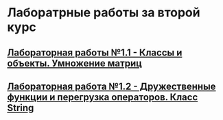 # Лаборатрные работы за второй курс

## [Лабораторная работы №1.1 - Классы и объекты. Умножение матриц]()
## [Лабораторная работа №1.2 - Дружественные функции и перегрузка операторов. Класс String]()